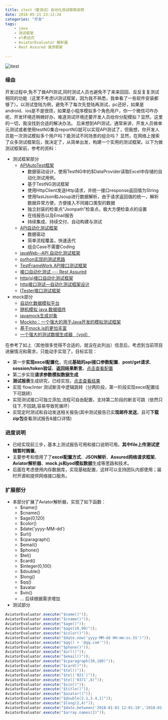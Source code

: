 ```yaml
---
title: itest（爱测试）自动化测试框架说明
date: 2018-05-21 23:12:24
categories: "开发"
tags:
	- java
	- 测试框架
	- el表达式
	- AviatorEvaluator 解析器
	- Rest Assured 请求框架
	
---
```


![itest](static/resources/test.jpg)
### 缘由

开发过程中,免不了做API测试,同时测试人员也避免不了来来回回、反反复复测试相同的功能（这里不考虑UI测试框架，因为我不熟悉，我单看了一些软件安装都够了）。以测试登陆为例，避免不了每次先登陆再测试，pc还好，如果是android、ios是不是很烦，如果是小程序模拟多个角色用户，你一个微信可咋办呢，开发环境还稍微好办，难道测试环境还要开发人员给你分配模拟？显然，这里的一切，我没找到合适的解决办法。
	后来想到API测试，通常来讲，开发人员做单元测试或者使用testNG集合reportNG就可以实现API测试了，但我想，你开发人员能一次测试模拟多个用户吗？能测试不同场景的组合吗？
	显然，在网络上搜索了众多测试框架后，我决定了，从简单出发，构建一个实用的测试框架。以下为做测试框架前，参考的资料：

*	测试框架部分
	*	[APIAutoTest框架](https://www.cnblogs.com/weientesting/p/7407425.html)
		* 	数据驱动设计，使用TestNG中的$DataProvider读取Excel中存储的自动化测试用例。
		*  基于TestNG测试框架
		*  使用HttpClient发送Http请求，并统一接口response返回值为String
		*  使用fastJson和Jsoup进行数据解析，由于请求返回值的统一，解析数据异常方便，方便接入不同接口类型的数据
		*  独立封装的检查点“Jsonpath”检查点，极大方便检查点的设置
		*  在线报告以及Email报告
		*  持续集成、持续交付、自动构建与测试
	* 	[API自动化测试框架](http://www.51testing.com/html/85/n-3686785.html)
		*  数据驱动
		*  简单流程覆盖，快速迭代
		*  组合Case不需要Coding
	*  [javaWeb--API 自动化测试框架](https://testerhome.com/topics/3572)
	*  [python实现的测试思路](https://testerhome.com/topics/7260)
	*  [TestFrameWork API接口测试框架](https://blog.csdn.net/wwg377655460/article/details/49978957)
	*  [接口自动化测试 --- Rest Assured](https://www.jianshu.com/p/47e5af367db1)
	*  [http(s)接口自动化测试框架](https://testerhome.com/topics/8055)
	*  [http接口测试—自动化测试框架设计](https://my.oschina.net/hellotest/blog/499719)
	*  [ITester接口测试框架](https://blog.csdn.net/tobetheender/article/details/53333059)
*	mock部分
	* [自动化数据模拟平台](http://baijiahao.baidu.com/s?id=1596395206616971243&wfr=spider&for=pc)
	* [随机模拟 java 数据插件](https://www.oschina.net/p/jmockdata)
	* [javamock生成对象](https://www.oschina.net/p/jmockdata)
	* [Mockito：一个强大的用于Java开发的模拟测试框架](https://blog.csdn.net/zhoudaxia/article/details/33056093)
	* [基于mock.js的更加丰富](https://github.com/Marak/faker.js)
	* [一个强大的测试数据生成器 （yod）](https://cnodejs.org/topic/553e06ba3575612520161a12)

在参考了如上（其他很多觉得不合适的，就没在此列出）信息后，考虑到当前项目进展情况和需求，只能动手实现了，目标实现：

*	第一步**实现excel配置化**，完成**基础的api接口参数配置**、**post/get请求**、**session/token验证**、**返回结果断言**。[点击查看配置](static/resources/自动化测试框架.xlsx)
* 第二步实现**请求参数模拟数据生成**
* **测试报表**生成研究，已经实现，[点击查看结果](/pro/itest/6bff95cdd68cbb37d4e2d20338ab7793/dev)
* 实现 flow/inter 测试断言中逻辑跳转（分两阶段，第一阶段实现excel配置往下可跳转）
* 实现测试接口可独立添加,流程可自由配置，支持第二阶段的断言可跳（依然只往下,不回跳,容易导致死循环）
* 实现定时测试和自动发送相关报告(其中测试报告已实**现邮件发送**，且可**下载zip包**查看测试报告&接口详情)

### 进度说明

*	已经实现前三步，基本上测试报告可用和接口说明可用。**其中file上传测试逻辑暂时搁置**。
*  主要参考和借用了了**excel配置方式**、**JSON解析**、**Assured网络请求框架**、**Aviator解析器**、**mock.js和yod模拟数据**生成等思路和技术。
*  后面在考虑使用内存数据库，实现基础配置，这样可以支持团队内部使用；届时开源和提供网络接口服务。

### 扩展部分

-	本部分扩展了Aviator解析器，实现了如下函数：
	* $name()
	* $cname()
	* $age(0,120)
	* $color()
	* $date('yyyy-MM-dd')
	* $url()
	* $cparagraph()
	* $email()
	* $phone()
	* $tel()
	* $card()
	* $integer(0,100)
	* $double()
	* $long()
	* $qq()
	* $avatar
	* $vin()
	* ... 后续根据需求增加
-	测试部分

``` java
AviatorEvaluator.execute("$name()"));
AviatorEvaluator.execute("$cname()"));
AviatorEvaluator.execute("$age()"));
AviatorEvaluator.execute("$age(10,99)"));
AviatorEvaluator.execute("$color()"));
AviatorEvaluator.execute("$date.now('yyyy-MM-dd HH:mm:ss.SS')"));
AviatorEvaluator.execute("$qq() + '@qq.com'"));
AviatorEvaluator.execute("$phone()"));
AviatorEvaluator.execute("$url()"));
AviatorEvaluator.execute("$email()"));
AviatorEvaluator.execute("$cparagraph(30,100)"));
AviatorEvaluator.execute("$card()"));
AviatorEvaluator.execute("$tel()"));
AviatorEvaluator.execute("$tel('021')"));
AviatorEvaluator.execute("$tel('0371',8)"));
AviatorEvaluator.execute("$vin()"));
AviatorEvaluator.execute("$title()"));
AviatorEvaluator.execute("$avatar()"));
AviatorEvaluator.execute("$double(2.1,3.4,1)"));
AviatorEvaluator.execute("$long(2,4)"));
AviatorEvaluator.execute("$date.between('2018-01-01 12:01:10','2018-01-11 19:01:10','yyyy-MM-dd HH:mm:ss')"));
AviatorEvaluator.execute("$array.names(2)"));
``` 
